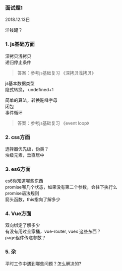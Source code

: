 
### 面试题1
2018.12.13日

洋钱罐？

### 1. js基础方面

深拷贝浅拷贝  
递归停止条件  
>答案：参考js基础复习 《深拷贝浅拷贝》

js基本数据类型  
隐式转换， undefined+1  

简单的算法，转换驼峰字母  
闭包  
事件循环  
>答案：参考js基础复习 《event loop》


### 2. css方面 
选择器优先级，伪类？  
块级元素，垂直居中  

### 3. es6方面

es6你知道哪些东西   
promise哪几个状态，如果没有第二个参数，会往下执行么  
promise语法规则  
箭头函数，this指向了解多少

### 4. Vue方面
双向绑定了解多少  
有没有用过全家桶，vue-router, vuex 这些东西？  
page组件传递参数？  

### 5. 杂
平时工作中遇到哪些问题？怎么解决的?



